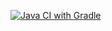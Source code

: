 [![Java CI with Gradle](https://github.com/Victor1963100/CashBackHacker2/actions/workflows/gradle.yml/badge.svg?branch=testng)](https://github.com/Victor1963100/CashBackHacker2/actions/workflows/gradle.yml)
